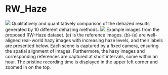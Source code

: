 # RW_Haze
<img src=https://github.com/jiyouchen103/RW_Haze/blob/main/2.png >
Qualitatively and quantitatively comparison of the dehazed results generated by 10 different dehazing methods.

<img src=https://github.com/jiyouchen103/RW_Haze/blob/main/1.png >
Example images from the proposed RW-Haze dataset. (a) is the reference images. (b)-(e) are well-aligned real-world hazy images with increasing haze levels, and their labels are presented below. Each scene is captured by a fixed camera, ensuring the spatial alignment of images. Furthermore, the hazy images and corresponding references are captured at short intervals, some within an hour. The pristine recording time is displayed in the upper left corner and zoomed in on the top.
